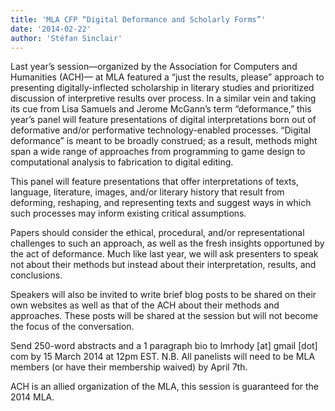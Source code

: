 ```yaml
---
title: 'MLA CFP “Digital Deformance and Scholarly Forms”'
date: '2014-02-22'
author: 'Stéfan Sinclair'
---
```

Last year’s session—organized by the Association for Computers and Humanities (ACH)— at MLA featured a “just the results, please” approach to presenting digitally-inflected scholarship in literary studies and prioritized discussion of interpretive results over process. In a similar vein and taking its cue from Lisa Samuels and Jerome McGann’s term “deformance,” this year’s panel will feature presentations of digital interpretations born out of deformative and/or performative technology-enabled processes. “Digital deformance” is meant to be broadly construed; as a result, methods might span a wide range of approaches from programming to game design to computational analysis to fabrication to digital editing.

This panel will feature presentations that offer interpretations of texts, language, literature, images, and/or literary history that result from deforming, reshaping, and representing texts and suggest ways in which such processes may inform existing critical assumptions.

Papers should consider the ethical, procedural, and/or representational challenges to such an approach, as well as the fresh insights opportuned by the act of deformance. Much like last year, we will ask presenters to speak not about their methods but instead about their interpretation, results, and conclusions.

Speakers will also be invited to write brief blog posts to be shared on their own websites as well as that of the ACH about their methods and approaches. These posts will be shared at the session but will not become the focus of the conversation.

Send 250-word abstracts and a 1 paragraph bio to lmrhody \[at\] gmail \[dot\] com by 15 March 2014 at 12pm EST. N.B. All panelists will need to be MLA members (or have their membership waived) by April 7th.

ACH is an allied organization of the MLA, this session is guaranteed for the 2014 MLA.